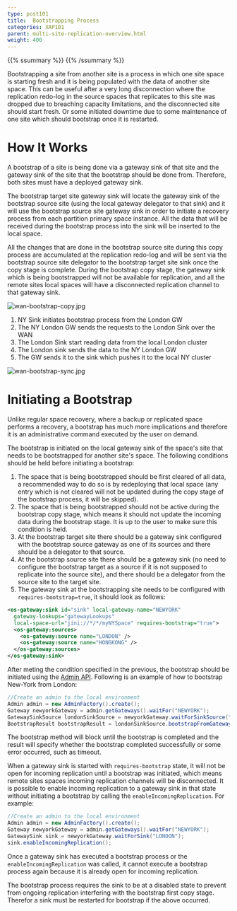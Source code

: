 ```yaml
---
type: post101
title:  Bootstrapping Process
categories: XAP101
parent: multi-site-replication-overview.html
weight: 400
---
```


{{% ssummary %}} {{% /ssummary %}}




Bootstrapping a site from another site is a process in which one site space is starting fresh and it is being populated with the data of another site space. This can be useful after a very long disconnection where the replication redo-log in the source spaces that replicates to this site was dropped due to breaching capacity limitations, and the disconnected site should start fresh. Or some initiated downtime due to some maintenance of one site which should bootstrap once it is restarted.

# How It Works

A bootstrap of a site is being done via a gateway sink of that site and the gateway sink of the site that the bootstrap should be done from. Therefore, both sites must have a deployed gateway sink.

The bootstrap target site gateway sink will locate the gateway sink of the bootstrap source site (using the local gateway delegator to that sink) and it will use the bootstrap source site gateway sink in order to initiate a recovery process from each partition primary space instance. All the data that will be received during the bootstrap process into the sink will be inserted to the local space.

All the changes that are done in the bootstrap source site during this copy process are accumulated at the replication redo-log and will be sent via the bootstrap source site delegator to the bootstrap target site sink once the copy stage is complete. During the bootstrap copy stage, the gateway sink which is being bootstrapped will not be available for replication, and all the remote sites local spaces will have a disconnected replication channel to that gateway sink.

![wan-bootstrap-copy.jpg](/attachment_files/wan-bootstrap-copy.jpg)

1. NY Sink initiates bootstrap process from the London GW
1. The NY London GW sends the requests to the London Sink over the WAN
1. The London Sink start reading data from the local London cluster
1. The London sink sends the data to the NY London GW
1. The GW sends it to the sink which pushes it to the local NY cluster

![wan-bootstrap-sync.jpg](/attachment_files/wan-bootstrap-sync.jpg)

# Initiating a Bootstrap

Unlike regular space recovery, where a backup or replicated space performs a recovery, a bootstrap has much more implications and therefore it is an administrative command executed by the user on demand.

The bootstrap is initiated on the local gateway sink of the space's site that needs to be bootstrapped for another site's space. The following conditions should be held before initiating a bootstrap:

1. The space that is being bootstrapped should be first cleared of all data, a recommended way to do so is by redeploying that local space (any entry which is not cleared will not be updated during the copy stage of the bootstrap process, it will be skipped).
1. The space that is being bootstrapped should not be active during the bootstrap copy stage, which means it should not update the incoming data during the bootstrap stage. It is up to the user to make sure this condition is held.
1. At the bootstrap target site there should be a gateway sink configured with the bootstrap source gateway as one of its sources and there should be a delegator to that source.
1. At the bootstrap source site there should be a gateway sink (no need to configure the bootstrap target as a source if it is not supposed to replicate into the source site), and there should be a delegator from the source site to the target site.
1. The gateway sink at the bootstrapping site needs to be configured with `requires-bootstrap=true`, it should look as follows:


```xml
<os-gateway:sink id="sink" local-gateway-name="NEWYORK"
  gateway-lookups="gatewayLookups"
  local-space-url="jini://*/*/myNYSpace" requires-bootstrap="true">
  <os-gateway:sources>
    <os-gateway:source name="LONDON" />
    <os-gateway:source name="HONGKONG" />
  </os-gateway:sources>
</os-gateway:sink>
```

After meting the condition specified in the previous, the bootstrap should be initiated using the [Admin API](./administration-and-monitoring-api.html).
Following is an example of how to bootstrap New-York from London:


```java
//Create an admin to the local environment
Admin admin = new AdminFactory().create();
Gateway newyorkGateway = admin.getGateways().waitFor("NEWYORK");
GatewaySinkSource londonSinkSource = newyorkGateway.waitForSinkSource("LONDON");
BootstrapResult bootstrapResult = londonSinkSource.bootstrapFromGatewayAndWait(3600, TimeUnit.SECONDS);
```

The bootstrap method will block until the bootstrap is completed and the result will specify whether the bootstrap completed successfully or some error occurred, such as timeout.

When a gateway sink is started with `requires-bootstrap` state, it will not be open for incoming replication until a bootstrap was initiated, which means remote sites spaces incoming replication channels will be disconnected. It is possible to enable incoming replication to a gateway sink in that state without initiating a bootstrap by calling the `enableIncomingReplication`. For example:


```java
//Create an admin to the local environment
Admin admin = new AdminFactory().create();
Gateway newyorkGateway = admin.getGateways().waitFor("NEWYORK");
GatewaySink sink = newyorkGateway.waitForSink("LONDON");
sink.enableIncomingReplication();
```

Once a gateway sink has executed a bootstrap process or the `enableIncomingReplication` was called, it cannot execute a bootstrap process again because it is already open for incoming replication.

The bootstrap process requires the sink to be at a disabled state to prevent from ongoing replication interfering with the bootstrap first copy stage. Therefor a sink must be restarted for bootstrap if the above occurred.
